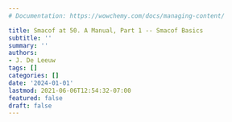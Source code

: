 ```yaml
---
# Documentation: https://wowchemy.com/docs/managing-content/

title: Smacof at 50. A Manual, Part 1 -- Smacof Basics
subtitle: ''
summary: ''
authors:
- J. De Leeuw
tags: []
categories: []
date: '2024-01-01'
lastmod: 2021-06-06T12:54:32-07:00
featured: false
draft: false
---
```

